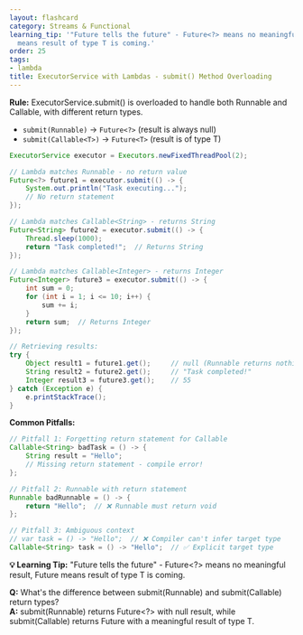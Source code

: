 ```yaml
---
layout: flashcard
category: Streams & Functional
learning_tip: '"Future tells the future" - Future<?> means no meaningful result, Future<T>
  means result of type T is coming.'
order: 25
tags:
- lambda
title: ExecutorService with Lambdas - submit() Method Overloading
---
```



**Rule:** ExecutorService.submit() is overloaded to handle both Runnable and Callable, with different return types.

- `submit(Runnable)` → `Future<?>` (result is always null)
- `submit(Callable<T>)` → `Future<T>` (result is of type T)

```java
ExecutorService executor = Executors.newFixedThreadPool(2);

// Lambda matches Runnable - no return value
Future<?> future1 = executor.submit(() -> {
    System.out.println("Task executing...");
    // No return statement
});

// Lambda matches Callable<String> - returns String
Future<String> future2 = executor.submit(() -> {
    Thread.sleep(1000);
    return "Task completed!";  // Returns String
});

// Lambda matches Callable<Integer> - returns Integer
Future<Integer> future3 = executor.submit(() -> {
    int sum = 0;
    for (int i = 1; i <= 10; i++) {
        sum += i;
    }
    return sum;  // Returns Integer
});

// Retrieving results:
try {
    Object result1 = future1.get();     // null (Runnable returns nothing)
    String result2 = future2.get();     // "Task completed!"
    Integer result3 = future3.get();    // 55
} catch (Exception e) {
    e.printStackTrace();
}
```

**Common Pitfalls:**
```java
// Pitfall 1: Forgetting return statement for Callable
Callable<String> badTask = () -> {
    String result = "Hello";
    // Missing return statement - compile error!
};

// Pitfall 2: Runnable with return statement
Runnable badRunnable = () -> {
    return "Hello";  // ❌ Runnable must return void
};

// Pitfall 3: Ambiguous context
// var task = () -> "Hello";  // ❌ Compiler can't infer target type
Callable<String> task = () -> "Hello";  // ✅ Explicit target type
```

**💡 Learning Tip:** "Future tells the future" - Future<?> means no meaningful result, Future<T> means result of type T is coming.

**Q:** What's the difference between submit(Runnable) and submit(Callable) return types?  
**A:** submit(Runnable) returns Future<?> with null result, while submit(Callable<T>) returns Future<T> with a meaningful result of type T.
